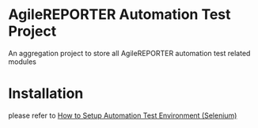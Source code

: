 **AgileREPORTER Automation Test Project**
===
An aggregation project to store all AgileREPORTER automation test related modules

**Installation**
===
please refer to [How to Setup Automation Test Environment (Selenium)](https://esource.lombardrisk.com/org/engineering/_layouts/15/start.aspx#/SitePages/Setup%20Automation%20Test%20Environment%20%28Selenium%29.aspx)